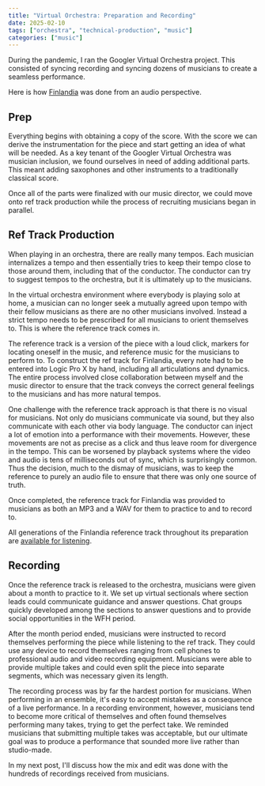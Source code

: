 ```yaml
---
title: "Virtual Orchestra: Preparation and Recording"
date: 2025-02-10
tags: ["orchestra", "technical-production", "music"]
categories: ["music"]
---
```


During the pandemic, I ran the Googler Virtual Orchestra project. This consisted
of syncing recording and syncing dozens of musicians to create a seamless
performance.

Here is how [Finlandia](https://www.youtube.com/watch?v=eNN0KUki-hg) was done
from an audio perspective.

## Prep

Everything begins with obtaining a copy of the score. With the score we can
derive the instrumentation for the piece and start getting an idea of what will
be needed. As a key tenant of the Googler Virtual Orchestra was musician
inclusion, we found ourselves in need of adding additional parts. This meant
adding saxophones and other instruments to a traditionally classical score.

Once all of the parts were finalized with our music director, we could move onto
ref track production while the process of recruiting musicians began in
parallel.

## Ref Track Production

When playing in an orchestra, there are really many tempos. Each musician
internalizes a tempo and then essentially tries to keep their tempo close to
those around them, including that of the conductor. The conductor can try to
suggest tempos to the orchestra, but it is ultimately up to the musicians.

In the virtual orchestra environment where everybody is playing solo at home, a
musician can no longer seek a mutually agreed upon tempo with their fellow
musicians as there are no other musicians involved. Instead a strict tempo needs
to be prescribed for all musicians to orient themselves to. This is where the
reference track comes in.

The reference track is a version of the piece with a loud click, markers for
locating oneself in the music, and reference music for the musicians to perform
to. To construct the ref track for Finlandia, every note had to be entered into
Logic Pro X by hand, including all articulations and dynamics. The entire
process involved close collaboration between myself and the music director to
ensure that the track conveys the correct general feelings to the musicians and
has more natural tempos.

One challenge with the reference track approach is that there is no visual for
musicians. Not only do musicians communicate via sound, but they also
communicate with each other via body language. The conductor can inject a lot of
emotion into a performance with their movements. However, these movements are
not as precise as a click and thus leave room for divergence in the tempo. This
can be worsened by playback systems where the video and audio is tens of
milliseconds out of sync, which is surprisingly common. Thus the decision, much
to the dismay of musicians, was to keep the reference to purely an audio file to
ensure that there was only one source of truth.

Once completed, the reference track for Finlandia was provided to musicians as
both an MP3 and a WAV for them to practice to and to record to.

All generations of the Finlandia reference track throughout its preparation are
[available for listening](https://soundcloud.com/coltonprovias/sets/finlandia/s-alSGqZ6bpbI?si=d8fa0a4a0bb34345814bca287fc11a32&utm_source=clipboard&utm_medium=text&utm_campaign=social_sharing).

## Recording

Once the reference track is released to the orchestra, musicians were given
about a month to practice to it. We set up virtual sectionals where section
leads could communicate guidance and answer questions. Chat groups quickly
developed among the sections to answer questions and to provide social
opportunities in the WFH period.

After the month period ended, musicians were instructed to record themselves
performing the piece while listening to the ref track. They could use any device
to record themselves ranging from cell phones to professional audio and video
recording equipment. Musicians were able to provide multiple takes and could
even split the piece into separate segments, which was necessary given its
length.

The recording process was by far the hardest portion for musicians. When
performing in an ensemble, it's easy to accept mistakes as a consequence of a
live performance. In a recording environment, however, musicians tend to become
more critical of themselves and often found themselves performing many takes,
trying to get the perfect take. We reminded musicians that submitting multiple
takes was acceptable, but our ultimate goal was to produce a performance that
sounded more live rather than studio-made.

In my next post, I'll discuss how the mix and edit was done with the hundreds of
recordings received from musicians.
